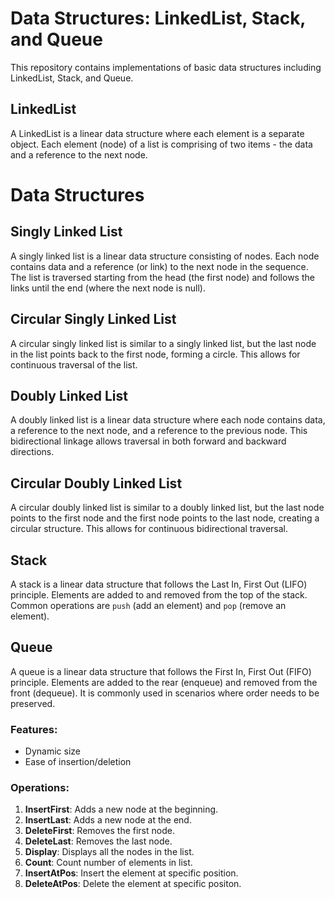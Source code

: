 # Data Structures: LinkedList, Stack, and Queue

This repository contains implementations of basic data structures including LinkedList, Stack, and Queue.

## LinkedList

A LinkedList is a linear data structure where each element is a separate object. Each element (node) of a list is comprising of two items - the data and a reference to the next node.

# Data Structures

## Singly Linked List
A singly linked list is a linear data structure consisting of nodes. Each node contains data and a reference (or link) to the next node in the sequence. The list is traversed starting from the head (the first node) and follows the links until the end (where the next node is null).

## Circular Singly Linked List
A circular singly linked list is similar to a singly linked list, but the last node in the list points back to the first node, forming a circle. This allows for continuous traversal of the list.

## Doubly Linked List
A doubly linked list is a linear data structure where each node contains data, a reference to the next node, and a reference to the previous node. This bidirectional linkage allows traversal in both forward and backward directions.

## Circular Doubly Linked List
A circular doubly linked list is similar to a doubly linked list, but the last node points to the first node and the first node points to the last node, creating a circular structure. This allows for continuous bidirectional traversal.

## Stack
A stack is a linear data structure that follows the Last In, First Out (LIFO) principle. Elements are added to and removed from the top of the stack. Common operations are `push` (add an element) and `pop` (remove an element).

## Queue
A queue is a linear data structure that follows the First In, First Out (FIFO) principle. Elements are added to the rear (enqueue) and removed from the front (dequeue). It is commonly used in scenarios where order needs to be preserved.


### Features:
- Dynamic size
- Ease of insertion/deletion

### Operations:
1. **InsertFirst**: Adds a new node at the beginning.
2. **InsertLast**: Adds a new node at the end.
3. **DeleteFirst**: Removes the first node.
4. **DeleteLast**: Removes the last node.
5. **Display**: Displays all the nodes in the list.
6. **Count**: Count number of elements in list.
7. **InsertAtPos**: Insert the element at specific position.
8. **DeleteAtPos**: Delete the element at specific positon.






